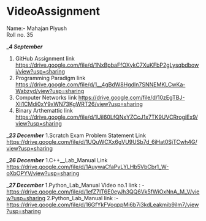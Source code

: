 # VideoAssignment 

Name:- Mahajan Piyush  
Roll no. 35 


____4 September___
1. GitHub Assignment    link https://drive.google.com/file/d/1NxBpbaFfOXykC7XuKFbP2gLysqbdbowi/view?usp=sharing
2. Programming Paradigm    link https://drive.google.com/file/d/1__4gBdW8HgdIn7SNNEMKLCwKa-Wabzyd/view?usp=sharing
3. Computer Networks      link https://drive.google.com/file/d/10zEgTBJ-Xli1CMdi0xY9xWN73KgWRT26/view?usp=sharing
4. Binary Arthemattic     link https://drive.google.com/file/d/1Uil60LfQNxYZCcJ1x7TK9UVCRrogiEx9/view?usp=sharing


____23 December___
1.Scratch Exam Problem Statement  Link https://drive.google.com/file/d/1UQuWCXx6gVU9USb7d_6iHat0SjTCwh4G/view?usp=sharing


____26 December___
1.C++__Lab_Manual Link https://drive.google.com/file/d/1AuywaCfaPvLYLHb5VbCbr1_W-oXbOPYV/view?usp=sharing


____27 December___
1.Python_Lab_Manual Video no.1 link : -https://drive.google.com/file/d/1efZ7IT6E0eyJh3QQ6Vk5fWiOxNnA_M_V/view?usp=sharing 
2.Python_Lab_Manual link :- https://drive.google.com/file/d/16GfYkFVoqppMi6b7i3kdLeakmib9ilm7/view?usp=sharing


